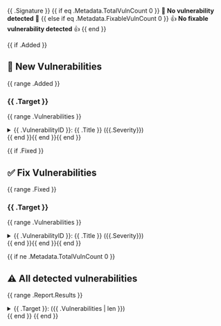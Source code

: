 {{ .Signature }}
{{ if eq .Metadata.TotalVulnCount 0 }}
🎉 **No vulnerability detected** 🎉
{{ else if eq .Metadata.FixableVulnCount 0 }}
👍 **No fixable vulnerability detected** 👍
{{ end }}

{{ if .Added }}
## 🚨 New Vulnerabilities
{{ range .Added }}
### {{ .Target }}
{{ range .Vulnerabilities }}
<details>
<summary>{{ .VulnerabilityID }}: {{ .Title }} ({{.Severity}})</summary>

- **PkgName**: {{ if .PkgName }}`{{ .PkgName }}`{{ else }}N/A{{ end }}
- **Installed Version**: {{ if .InstalledVersion }}`{{ .InstalledVersion }}`{{ else }}N/A{{ end }}
- **Fixed Version**: {{ if .FixedVersion }}`{{ .FixedVersion }}`{{ else }}N/A{{ end }}
- **Status**: {{ if .Status }}`{{ .Status }}`{{ else }}N/A{{ end }}
- **Severity**: {{ if .Severity }}`{{ .Severity }}`{{ else }}N/A{{ end }}

#### Description

{{ .Description }}

#### References
{{ range .References }}
- [{{ . }}]({{ . }}){{ end }}
</details>
{{ end }}{{ end }}{{ end }}

{{ if .Fixed }}
## ✅ Fix Vulnerabilities
{{ range .Fixed }}
### {{ .Target }}
{{ range .Vulnerabilities }}
<details>
<summary>{{ .VulnerabilityID }}: {{ .Title }} ({{.Severity}})</summary>

- **PkgName**: {{ if .PkgName }}`{{ .PkgName }}`{{ else }}N/A{{ end }}
- **Installed Version**: {{ if .InstalledVersion }}`{{ .InstalledVersion }}`{{ else }}N/A{{ end }}
- **Fixed Version**: {{ if .FixedVersion }}`{{ .FixedVersion }}`{{ else }}N/A{{ end }}
- **Status**: {{ if .Status }}`{{ .Status }}`{{ else }}N/A{{ end }}
- **Severity**: {{ if .Severity }}`{{ .Severity }}`{{ else }}N/A{{ end }}

#### Description

{{ .Description }}

#### References

{{ range .References }}
- [{{ . }}]({{ . }}){{ end }}
</details>
{{ end }}{{ end }}{{ end }}

{{ if ne .Metadata.TotalVulnCount 0 }}
## ⚠️ All detected vulnerabilities
{{ range .Report.Results }}
<details>
<summary>{{ .Target }}: ({{ .Vulnerabilities | len }})</summary>

{{ range .Vulnerabilities }}- {{ .VulnerabilityID }}: ( `{{ .PkgName }}` ) {{ .Title }}
{{ end }}
</details>
{{ end }}
{{ end }}
